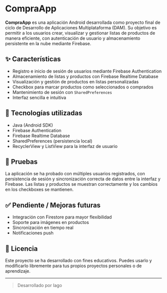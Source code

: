 # CompraApp

**CompraApp** es una aplicación Android desarrollada como proyecto final de ciclo de Desarrollo de Aplicaciones Multiplataforma (DAM). Su objetivo es permitir a los usuarios crear, visualizar y gestionar listas de productos de manera eficiente, con autenticación de usuario y almacenamiento persistente en la nube mediante Firebase.

## ✨ Características

- Registro e inicio de sesión de usuarios mediante Firebase Authentication
- Almacenamiento de listas y productos con Firebase Realtime Database
- Visualización y gestión de productos en listas personalizadas
- Checkbox para marcar productos como seleccionados o comprados
- Mantenimiento de sesión con `SharedPreferences`
- Interfaz sencilla e intuitiva

## 📱 Tecnologías utilizadas

- Java (Android SDK)
- Firebase Authentication
- Firebase Realtime Database
- SharedPreferences (persistencia local)
- RecyclerView y ListView para la interfaz de usuario


## 🧪 Pruebas

La aplicación se ha probado con múltiples usuarios registrados, con persistencia de sesión y sincronización correcta de datos entre la interfaz y Firebase. Las listas y productos se muestran correctamente y los cambios en los checkboxes se mantienen.

## ✅ Pendiente / Mejoras futuras

- Integración con Firestore para mayor flexibilidad
- Soporte para imágenes en productos
- Sincronización en tiempo real
- Notificaciones push

## 📄 Licencia

Este proyecto se ha desarrollado con fines educativos. Puedes usarlo y modificarlo libremente para tus propios proyectos personales o de aprendizaje.

---

> Desarrollado por Iago

